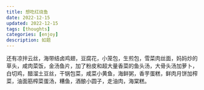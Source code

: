 ```yaml
---
title: 想吃红烧鱼
date: 2022-12-15
updated: 2022-12-15
tags: [thoughts]
categories: [enjoy]
description: 如题
---
```

 
 还有凉拌云丝，海带结卤鸡翅，豆腐花，小笼包，生煎包，雪菜肉丝面，妈妈炒的草头，咸肉菜饭，金汤鱼片，加了粉皮和超大量香菜的鱼头汤，大骨头汤加萝卜，白切鸡，醋溜土豆丝，干锅包菜，咸菜小黄鱼，海鲜粥，香芋蛋糕，鲜肉月饼加榨菜，油面筋榨菜蛋汤，糟鱼，酒酿小圆子，走油肉，海棠糕。